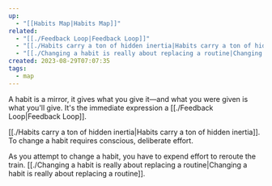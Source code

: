 ```yaml
---
up:
  - "[[Habits Map|Habits Map]]"
related:
  - "[[./Feedback Loop|Feedback Loop]]"
  - "[[./Habits carry a ton of hidden inertia|Habits carry a ton of hidden inertia]]"
  - "[[./Changing a habit is really about replacing a routine|Changing a habit is really about replacing a routine]]"
created: 2023-08-29T07:07:35
tags:
  - map
---
```

A habit is a mirror, it gives what you give it—and what you were given is what you'll give. It's the immediate expression a [[./Feedback Loop|Feedback Loop]].

[[./Habits carry a ton of hidden inertia|Habits carry a ton of hidden inertia]]. To change a habit requires conscious, deliberate effort. 

As you attempt to change a habit, you have to expend effort to reroute the train. [[./Changing a habit is really about replacing a routine|Changing a habit is really about replacing a routine]].